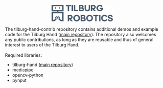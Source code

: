 <p align="center">
<img src="images/logo.png" alt= "Tilburg Robotics" width="200px">
</p>

The tilburg-hand-contrib repository contains additional demos and example code for the Tilburg Hand ([main repository](https://github.com/TilburgRobotics/tilburg-hand)). The repository also welcomes any public contributions, as long as they are reusable and thus of general interest to users of the Tilburg Hand.<br/>
<br/>
Required libraries:<br/>
- tilburg-hand ([main repository](https://github.com/TilburgRobotics/tilburg-hand))<br/>
- mediapipe<br/>
- opencv-python<br/>
- pynput<br/>

